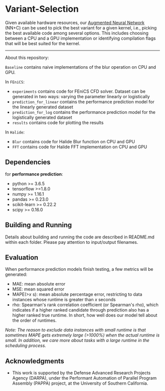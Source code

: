 # Variant-Selection

Given available hardware resources, our [Augmented Neural Network](https://github.com/Naifeng/Augmented-Neural-Network) (NN+C) can be used to pick the best variant for a given kernel, i.e., picking the best available code among several options. This includes choosing between a CPU and a GPU implementation or identifying compilation flags that will be best suited for the kernel. 

---

About this repository:

`Baseline` contains naive implementations of the blur operation on CPU and GPU.

In `FEniCS`:
* `experiments` contains code for FEniCS CFD solver. Dataset can be generated in two ways: varying the parameter linearly or logistically
* `prediction_for_linear` contains the performance prediction model for the linearly generated dataset
* `prediction_for_log` contains the performance prediction model for the logistically generated dataset
* `results` contains code for plotting the results

In `Halide`:
* `Blur` contains code for Halide Blur function on CPU and GPU
* `FFT` contains code for Halide FFT implementation on CPU and GPU

## Dependencies

for **performance prediction**:
* python >= 3.6.5
* tensorflow >=1.8.0 
* numpy >= 1.16.1
* pandas >= 0.23.0
* scikit-learn >= 0.22.2
* scipy >= 0.16.0

## Building and Running

Details about building and running the code are described in README.md within each folder. Please pay attention to input/output filenames.

## Evaluation

When performance prediction models finish testing, a few metrics will be generated:

* MAE: mean absolute error
* MSE: mean squared error
* MAPE(>*x* s): mean absolute percentage error, restricting to data instances whose runtime is greater than *x* seconds
* rho: Spearman's rank correlation coefficient (or Spearman's rho), which indicates if a higher ranked candidate through prediction also has a higher ranked true runtime. In short, how well does our model tell about the order of runtimes.

*Note: The reason to exclude data instances with small runtime is that sometimes MAPE gets extremely large (>1000%) when the actual runtime is small. In addition, we care more about tasks with a large runtime in the scheduling process.*

## Acknowledgments

* This work is supported by the Defense Advanced Research Projects Agency (DARPA), under the Performant Automation of Parallel Program Assembly (PAPPA) project, at the University of Southern California.

